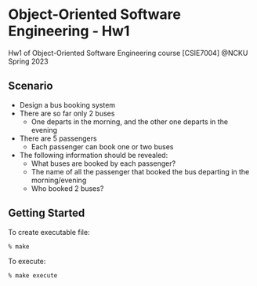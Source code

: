 # Object-Oriented Software Engineering - Hw1

Hw1 of Object-Oriented Software Engineering course [CSIE7004] @NCKU Spring 2023

## Scenario

- Design a bus booking system
- There are so far only 2 buses
  - One departs in the morning, and the other one departs in the evening
- There are 5 passengers
  - Each passenger can book one or two buses
- The following information should be revealed:
  - What buses are booked by each passenger?
  - The name of all the passenger that booked the bus departing in the morning/evening
  - Who booked 2 buses?

## Getting Started

To create executable file:

```cmd
% make
```

To execute:

```cmd
% make execute
```